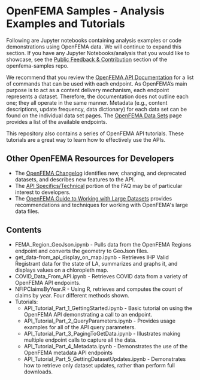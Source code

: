 # OpenFEMA Samples - Analysis Examples and Tutorials
Following are Jupyter notebooks containing analysis examples or code demonstrations using OpenFEMA data. We will continue to expand this section. If you have any Jupyter Notebooks/analysis that you would like to showcase, see the [Public Feedback & Contribution](https://github.com/FEMA/openfema-samples) section of the openfema-samples repo. 

We recommend that you review the [OpenFEMA API Documentation](https://www.fema.gov/about/openfema/api) for a list of commands that can be used with each endpoint. As OpenFEMA’s main purpose is to act as a content delivery mechanism, each endpoint represents a dataset. Therefore, the documentation does not outline each one; they all operate in the same manner. Metadata (e.g., content descriptions, update frequency, data dictionary) for each data set can be found on the individual data set pages. The [OpenFEMA Data Sets](https://www.fema.gov/about/openfema/data-sets) page provides a list of the available endpoints.

This repository also contains a series of OpenFEMA API tutorials. These tutorials are a great way to learn how to effectively use the APIs. 

## Other OpenFEMA Resources for Developers

- The [OpenFEMA Changelog](https://www.fema.gov/about/openfema/changelog) identifies new, changing, and deprecated datasets, and describes new features to the API.
- The [API Specifics/Technical](https://www.fema.gov/about/openfema/faq) portion of the FAQ may be of particular interest to developers.
- The [OpenFEMA Guide to Working with Large Datasets](https://www.fema.gov/about/openfema/working-with-large-data-sets) provides recommendations and techniques for working with OpenFEMA's large data files. 

## Contents

- FEMA_Region_GeoJson.ipynb - Pulls data from the OpenFEMA Regions endpoint and converts the geometry to GeoJson files.
- get_data-from_api_display_on_map.ipynb - Retrieves IHP Valid Registrant data for the state of LA, summarizes and graphs it, and displays values on a chloropleth map.
- COVID_Data_From_API.ipynb - Retrieves COVID data from a variety of OpenFEMA API endpoints.
- NFIPClaimsByYear.R - Using R, retrieves and computes the count of claims by year. Four different methods shown.
- Tutorials:
  - API_Tutorial_Part_1_GettingStarted.ipynb - Basic tutorial on using the OpenFEMA API demonstrating a call to an endpoint.
  - API_Tutorial_Part_2_QueryParameters.ipynb - Provides usage examples for all of the API query parameters.
  - API_Tutorial_Part_3_PagingToGetData.ipynb - Illustrates making multiple endpoint calls to capture all the data.
  - API_Tutorial_Part_4_Metadata.ipynb - Demonstrates the use of the OpenFEMA metadata API endpoints
  - API_Tutorial_Part_5_GettingDatasetUpdates.ipynb - Demonstrates how to retrieve only dataset updates, rather than perform full downloads. 